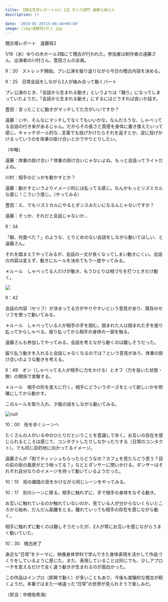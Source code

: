 ```yaml
---
title: 【稽古見学レポートvol.12】ダンス部門 遠藤七海さん
description: |+

date: '2019-01-26T15:06:44+09:00'
image: /img/遠藤班2の２.jpg
---
```

稽古場レポート　遠藤班2

1/16（水）ゆりの木ホール3階にて稽古が行われた。参加者は制作者の遠藤さん、出演者の川村さん、豊田さんの全員。

9：20　ストレッチ開始。プレ公演を振り返りながら今日の稽古内容を決める。

9：25　日常会話をしながら2人が絡み合って動くパート

プレ公演のとき、「会話から生まれる動き」というよりは「踊り」になってしまっていたようだ。「会話から生まれる動き」にするにはどうすれば良いか話す。

豊田：言ったことに動きがマッチしてた方がいいですか？

遠藤：いや、そんなにマッチしてなくてもいいかな。なんだろうな、しゃべってる会話の行き来があるじゃん。だからその長さと質感を身体に置き換えたいって感じ。キャッチボール的な…言葉でも投げかけたらそれを返すとか、逆に投げかけるっていうのを体重の掛け合いとかでやりとりしたい。

（中略）

遠藤：体重の掛け合い？体重の掛け合いじゃないよね、もっと会話ってライトだよね。

川村：相手のどっかを動かすとか？

遠藤：動かすというよりイメージ的には払ってる感じ。なんかもっとリズミカルな感じ！こういう感じ。（やってみる）

豊田：え、でもリズミカルにやるとダンスみたいになるんじゃないですか？

遠藤：そっか、それだと会話じゃないか…

9：34

「朝、何食べた？」のような、とりとめのない会話をしながら動いてほしい、と遠藤さん。

それを踏まえてやってみるが、会話の一文が長くなってしまい動きにくい。会話の内容は変えず、動きにルールを決めてもう一度やってみる。

＊ルール　しゃべってる人だけが動き、もうひとりは相づちを打つときだけ動く。

![](/img/遠藤班2.jpg)

9：42

会話の内容（セリフ）が決まってる方がやりやすいという意見があり、既存のセリフを使って動いてみる。

＊ルール　しゃべっている人が相手の手を掴む。掴まれた人は掴まれた手を振り払ってからしゃべる。振り払ってから相手の身体の一部を触る。

遠藤さんも参加してやってみる。会話を考えながら動くのは難しそうだった。

振り払う動きを入れると会話じゃなくなるのでは？という意見があり、体重の掛け合いのような動きを考える。

9：49　オン（しゃべってる人が相手に力をかける）とオフ（力を抜いた状態・無）の関係で実験する。

＊ルール　相手の形を変えに行く。相手にどういうポーズをとって欲しいかを明確にしてから動かす。

このルールを取り入れ、夕飯の話をしながら動いてみる。

![null](/img/遠藤班2の２.jpg)

10：00　街を歩くシーンへ

たくさんの人がいる中のひとりだということを意識して歩く。お互いの存在を感じられるところは感じて、コンタクトしたりしなかったりする（日常のコンタクト）。でも同じ目的地に向かってるイメージ。

遠藤さんが「街でティッシュもらったらどうなの？カフェを見たらどう思う？目の前の街の風景がどう映ってる？」などとダンサーに問いかける。ダンサーはそれぞれ自分なりのイメージを持って動いているようだった。

10：10　街の雑踏の音をかけながら同じシーンをやってみる。

10：17　別のシーンに移る。相手に触れずに、手で相手の身体をなぞる動き。

お互いに触れているのか触れていないのか、見ている人が分からないくらいところから始め、だんだん距離をとる。離れていっても相手の存在を感じながら動く。

相手に触れずに動くのは難しそうだったが、2人が常にお互いを感じながらうまく動いていた。

10：30　稽古終了

身近な“日常”をテーマに、映像身体学科で学んできた身体表現を活かして作品づくりをしているように感じた。また、表現していることは同じでも、少しアプローチを変えるだけで全く違う動きが生まれるのが面白かった。

この作品はインプロ（即興で動く）が多いこともあり、今後も実験的な稽古が続くようだ。本番ではまた一味違った“日常”の世界が見られそうで楽しみだ。

（担当：中根佑希海）
